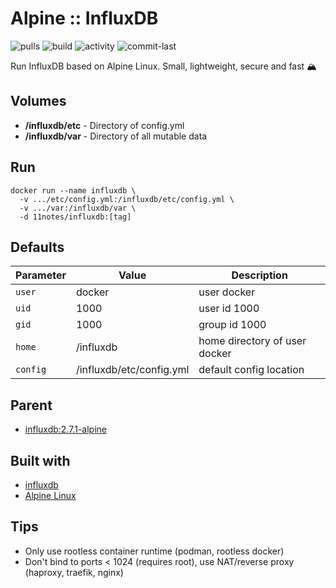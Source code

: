 # Alpine :: InfluxDB
![pulls](https://img.shields.io/docker/pulls/11notes/influxdb?color=2b75d6) ![build](https://img.shields.io/docker/automated/11notes/influxdb?color=2b75d6) ![activity](https://img.shields.io/github/commit-activity/m/11notes/docker-influxdb?color=c91cb8) ![commit-last](https://img.shields.io/github/last-commit/11notes/docker-influxdb?color=c91cb8)

Run InfluxDB based on Alpine Linux. Small, lightweight, secure and fast 🏔️

## Volumes
* **/influxdb/etc** - Directory of config.yml
* **/influxdb/var** - Directory of all mutable data

## Run
```shell
docker run --name influxdb \
  -v .../etc/config.yml:/influxdb/etc/config.yml \
  -v .../var:/influxdb/var \
  -d 11notes/influxdb:[tag]
```

## Defaults
| Parameter | Value | Description |
| --- | --- | --- |
| `user` | docker | user docker |
| `uid` | 1000 | user id 1000 |
| `gid` | 1000 | group id 1000 |
| `home` | /influxdb | home directory of user docker |
| `config` | /influxdb/etc/config.yml | default config location |

## Parent
* [influxdb:2.7.1-alpine](https://github.com/influxdata/influxdata-docker/blob/46221770aa619e97553bc95443954f6c4690e1ce/influxdb/2.7/alpine/Dockerfile)

## Built with
* [influxdb](https://github.com/influxdata/influxdb)
* [Alpine Linux](https://alpinelinux.org/)

## Tips
* Only use rootless container runtime (podman, rootless docker)
* Don't bind to ports < 1024 (requires root), use NAT/reverse proxy (haproxy, traefik, nginx)